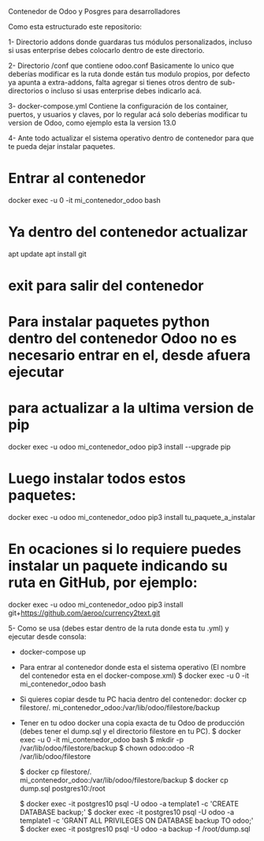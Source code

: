 Contenedor de Odoo y Posgres para desarrolladores

Como esta estructurado este repositorio:

1- Directorio addons donde guardaras tus módulos personalizados, incluso si usas enterprise debes colocarlo dentro de este directorio.

2- Directorio /conf que contiene odoo.conf
   Basicamente lo unico que deberías modificar es la ruta donde están tus modulo propios, por defecto ya apunta a extra-addons, falta agregar si tienes otros dentro de sub-directorios o incluso si usas enterprise debes indicarlo acá.

3- docker-compose.yml
   Contiene la configuración de los container, puertos, y usuarios y claves, por lo regular acá solo deberías modificar tu version de Odoo, como ejemplo esta la version 13.0

4-  Ante todo actualizar el sistema operativo dentro de contenedor para que te pueda dejar instalar paquetes.

# Entrar al contenedor
docker exec -u 0 -it mi_contenedor_odoo bash

# Ya dentro del contenedor actualizar
apt update
apt install git

# exit para salir del contenedor

# Para instalar paquetes python dentro del contenedor Odoo no es necesario entrar en el, desde afuera ejecutar
# para actualizar a la ultima version de pip
docker exec -u odoo mi_contenedor_odoo pip3 install --upgrade pip

# Luego instalar todos estos paquetes:
docker exec -u odoo mi_contenedor_odoo pip3 install tu_paquete_a_instalar

# En ocaciones si lo requiere puedes instalar un paquete indicando su ruta en GitHub, por ejemplo:
docker exec -u odoo mi_contenedor_odoo pip3 install  git+https://github.com/aeroo/currency2text.git

5- Como se usa (debes estar dentro de la ruta donde esta tu .yml) y ejecutar desde consola:

- docker-compose up

- Para entrar al contenedor donde esta el sistema operativo (El nombre del contenedor esta en el docker-compose.xml)
  $ docker exec -u 0 -it mi_contenedor_odoo bash

- Si quieres copiar desde tu PC hacia dentro del contenedor:
  docker cp filestore/. mi_contenedor_odoo:/var/lib/odoo/filestore/backup

- Tener en tu odoo docker una copia exacta de tu Odoo de producción (debes tener el dump.sql y el directorio filestore en tu PC).
  $ docker exec -u 0 -it mi_contenedor_odoo bash
  $ mkdir -p /var/lib/odoo/filestore/backup
  $ chown odoo:odoo -R /var/lib/odoo/filestore

  $ docker cp filestore/. mi_contenedor_odoo:/var/lib/odoo/filestore/backup
  $ docker cp dump.sql postgres10:/root

  $ docker exec -it postgres10 psql -U odoo -a template1 -c 'CREATE DATABASE backup;'
  $ docker exec -it postgres10 psql -U odoo -a template1 -c 'GRANT ALL PRIVILEGES ON DATABASE backup TO odoo;'
  $ docker exec -it postgres10 psql -U odoo -a backup -f /root/dump.sql






